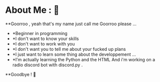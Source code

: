 # About Me : 🚀
**Goorroo , yeah that's my name just call me Goorroo please ...
- *Beginner in programming
- *I don't want to know your skills
- *I don't want to work with you
- *I don't want you to tell me about 
your fucked up plans
- *I just want to learn some thing about
the developpement ...
- *I'm actually learning the Python and the HTML
And i'm working on a radio discord bot with discord.py .

**Goodbye ! 👋


 
